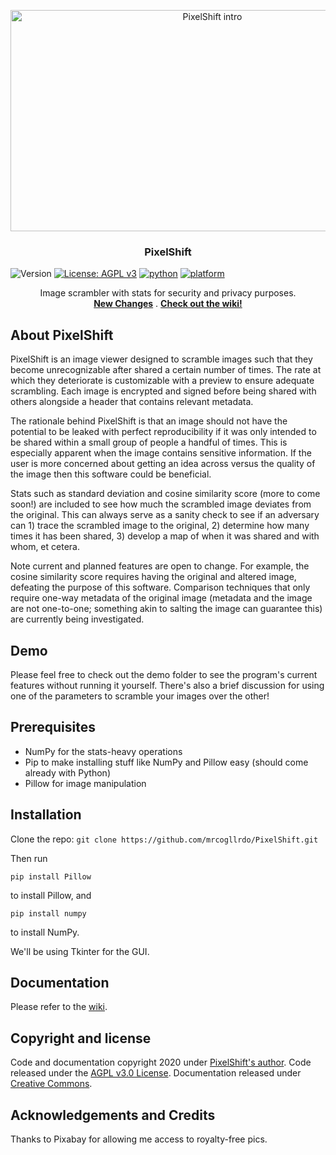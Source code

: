 <p align="center">
  <a href="https://github.com/mrcogllrdo/PixelShift">
    <img src="https://raw.githubusercontent.com/mrcogllrdo/PixelShift/master/introImg.jpg" alt="PixelShift intro" width="630" height="354">
  </a>
</p>

<h3 align="center">PixelShift</h3>

![Version](https://img.shields.io/badge/version-0.1-blue.svg?cacheSeconds=2592000)
[![License: AGPL v3](https://img.shields.io/badge/License-AGPLv3-blue.svg)](https://www.gnu.org/licenses/agpl-3.0.en.html)
[![python](https://img.shields.io/badge/python-3.8-blue.svg?logo=python&labelColor=yellow)](https://www.python.org/downloads/)
[![platform](https://img.shields.io/badge/platform-osx%2Flinux%2Fwindows-green.svg)](https://github.com/mrcogllrdo/PixelShift)

<p align="center">
  Image scrambler with stats for security and privacy purposes.
  <br>
  <a href="https://github.com/mrcogllrdo/PixelShift/blob/master/CHANGELOG.md"><strong>New Changes</strong></a>
  .
  <a href="https://github.com/mrcogllrdo/PixelShift/wiki"><strong>Check out the wiki!</strong></a>
</p>

## About PixelShift

PixelShift is an image viewer designed to scramble images such that they become unrecognizable after shared a certain number of times. The rate at which they deteriorate is customizable with a preview to ensure adequate scrambling. Each image is encrypted and signed before being shared with others alongside a header that contains relevant metadata.

The rationale behind PixelShift is that an image should not have the potential to be leaked with perfect reproducibility if it was only intended to be shared within a small group of people a handful of times. This is especially apparent when the image contains sensitive information. If the user is more concerned about getting an idea across versus the quality of the image then this software could be beneficial.

Stats such as standard deviation and cosine similarity score (more to come soon!) are included to see how much the scrambled image deviates from the original. This can always serve as a sanity check to see if an adversary can 1) trace the scrambled image to the original, 2) determine how many times it has been shared, 3) develop a map of when it was shared and with whom, et cetera.

Note current and planned features are open to change. For example, the cosine similarity score requires having the original and altered image, defeating the purpose of this software. Comparison techniques that only require one-way metadata of the original image (metadata and the image are not one-to-one; something akin to salting the image can guarantee this) are currently being investigated.

## Demo

Please feel free to check out the demo folder to see the program's current features without running it yourself. There's also a brief discussion for using one of the parameters to scramble your images over the other!

## Prerequisites

- NumPy for the stats-heavy operations
- Pip to make installing stuff like NumPy and Pillow easy (should come already with Python)
- Pillow for image manipulation

## Installation

Clone the repo: `git clone https://github.com/mrcogllrdo/PixelShift.git`

Then run

    pip install Pillow    
    
to install Pillow, and
    
    pip install numpy
    
to install NumPy.

We'll be using Tkinter for the GUI.

## Documentation

Please refer to the [wiki](https://github.com/mrcogllrdo/PixelShift/wiki).

## Copyright and license

Code and documentation copyright 2020 under [PixelShift's author](https://github.com/mrcogllrdo). Code released under the [AGPL v3.0 License](https://github.com/mrcogllrdo/PixelShift/blob/master/LICENSE). Documentation released under [Creative Commons](https://creativecommons.org/licenses/by/3.0/).

## Acknowledgements and Credits

Thanks to Pixabay for allowing me access to royalty-free pics.
